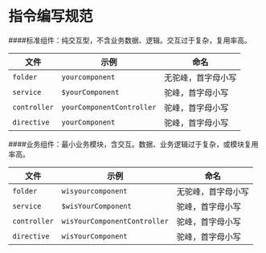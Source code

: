 # 指令编写规范

####标准组件：纯交互型，不含业务数据、逻辑。交互过于复杂，复用率高。

| 文件 | 示例 | 命名 |
| ------------- | ------------- | ------------- |
|`folder`| `yourcomponent`| 无驼峰，首字母小写|
|`service`|`$yourComponent` | 驼峰，首字母小写|
|`controller`| `yourComponentController`|驼峰，首字母小写|
|`directive`| `yourComponent`| 驼峰，首字母小写|

####业务组件：最小业务模块，含交互。数据、业务逻辑过于复杂，或模块复用率高。

| 文件 | 示例 | 命名 |
| ------------- | ------------- | ------------- |
|`folder`| `wisyourcomponent`| 无驼峰，首字母小写|
|`service`|`$wisYourComponent` | 驼峰，首字母小写|
|`controller`| `wisYourComponentController`|驼峰，首字母小写|
|`directive`| `wisYourComponent`| 驼峰，首字母小写|
